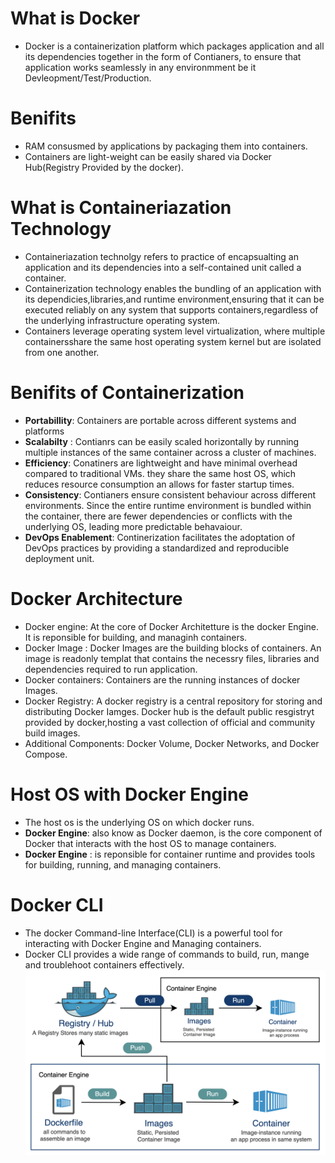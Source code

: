# What is Docker
- Docker is a containerization platform which packages application and all its dependencies together in the form of Contianers, to ensure that application works seamlessly in any environmment be it Devleopment/Test/Production.
# Benifits 
- RAM consusmed by applications by packaging them into containers.
- Containers are light-weight can be easily shared via Docker Hub(Registry Provided by the docker).
# What is Containeriazation Technology
- Containeriazation technolgy refers to practice of encapsualting an application and its dependencies into a self-contained unit called a container.
- Containerization technology enables the bundling of an application with its dependicies,libraries,and runtime environment,ensuring that it can be executed reliably on any system that supports containers,regardless of the underlying infrastructure operating system.
- Containers leverage operating system level virtualization, where multiple containersshare the same host operating system kernel but are isolated from one another.
# Benifits of Containerization
 - **Portabillity**: Containers are  portable across different systems and platforms
 - **Scalabilty** : Contianrs can be easily scaled horizontally by running multiple instances of the same container across a cluster of machines.
 - **Efficiency**: Conatiners are lightweight and have minimal overhead compared to traditional VMs. they share the same host OS, which reduces resource consumption an allows for faster startup times.
 - **Consistency**: Contianers ensure consistent behaviour across different environments. Since the entire runtime environment is bundled within the container, there are fewer dependencies or conflicts with the underlying OS, leading more predictable behavaiour.
- **DevOps Enablement**: Continerization facilitates the adoptation of DevOps practices by providing a standardized and reproducible deployment unit.
# Docker Architecture
-  Docker engine: At the core of Docker Architetture is the docker Engine. It is reponsible for building, and managinh containers.
-  Docker Image : Docker Images are the building blocks of containers. An image is readonly templat that contains the necessry files, libraries and dependencies required to run application.
-  Docker containers: Containers are the running instances of docker Images.
-  Docker Registry: A docker registry is a central repository for storing and distributing Docker Iamges.  Docker hub is the default public resgistryt provided by docker,hosting a vast collection of official and community build images.
-  Additional Components: Docker Volume, Docker Networks, and Docker Compose.
# Host OS with Docker Engine
- The host os is the underlying OS on which docker runs.
- **Docker Engine**: also know as Docker daemon, is the core component of Docker that interacts with the host OS to manage containers.
- **Docker Engine** : is reponsible for container runtime and provides tools for building, running, and managing containers.
# Docker CLI
- The docker Command-line Interface(CLI) is a powerful tool for interacting with Docker Engine and Managing containers.
- Docker CLI provides a wide range of commands to build, run, mange and troublehoot containers effectively.
![](1-83.png)
